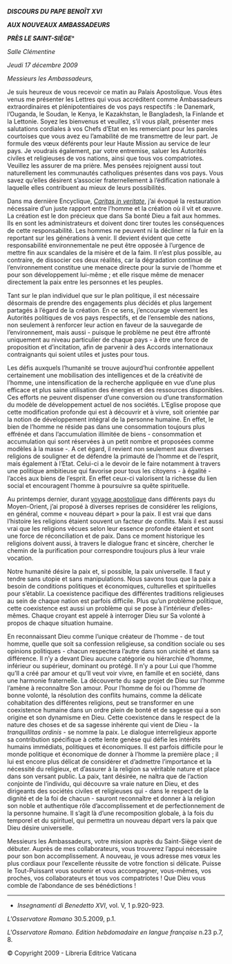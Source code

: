 ***DISCOURS DU PAPE BENOÎT XVI***

***AUX NOUVEAUX AMBASSADEURS***

***PRÈS LE SAINT-SIÈGE****

*Salle Clémentine*

*Jeudi 17 décembre 2009*

*Messieurs les Ambassadeurs,*

Je suis heureux de vous recevoir ce matin au Palais Apostolique. Vous êtes venus me présenter les Lettres qui vous accréditent comme Ambassadeurs extraordinaires et plénipotentiaires de vos pays respectifs : le Danemark, l’Ouganda, le Soudan, le Kenya, le Kazakhstan, le Bangladesh, la Finlande et la Lettonie. Soyez les bienvenus et veuillez, s’il vous plaît, présenter mes salutations cordiales à vos Chefs d’Etat en les remerciant pour les paroles courtoises que vous avez eu l’amabilité de me transmettre de leur part. Je formule des vœux déférents pour leur Haute Mission au service de leur pays. Je voudrais également, par votre entremise, saluer les Autorités civiles et religieuses de vos nations, ainsi que tous vos compatriotes. Veuillez les assurer de ma prière. Mes pensées rejoignent aussi tout naturellement les communautés catholiques présentes dans vos pays. Vous savez qu’elles désirent s’associer fraternellement à l’édification nationale à laquelle elles contribuent au mieux de leurs possibilités.

Dans ma dernière Encyclique, *[Caritas in veritate](/content/benedict-xvi/fr/encyclicals/documents/hf_ben-xvi_enc_20090629_caritas-in-veritate.html)*, j’ai évoqué la restauration nécessaire d’un juste rapport entre l’homme et la création où il vit et œuvre. La création est le don précieux que dans Sa bonté Dieu a fait aux hommes. Ils en sont les administrateurs et doivent donc tirer toutes les conséquences de cette responsabilité. Les hommes ne peuvent ni la décliner ni la fuir en la reportant sur les générations à venir. Il devient évident que cette responsabilité environnementale ne peut être opposée à l’urgence de mettre fin aux scandales de la misère et de la faim. Il n’est plus possible, au contraire, de dissocier ces deux réalités, car la dégradation continue de l’environnement constitue une menace directe pour la survie de l’homme et pour son développement lui-même ; et elle risque même de menacer directement la paix entre les personnes et les peuples.

Tant sur le plan individuel que sur le plan politique, il est nécessaire désormais de prendre des engagements plus décidés et plus largement partagés à l’égard de la création. En ce sens, j’encourage vivement les Autorités politiques de vos pays respectifs, et de l’ensemble des nations, non seulement à renforcer leur action en faveur de la sauvegarde de l’environnement, mais aussi - puisque le problème ne peut être affronté uniquement au niveau particulier de chaque pays - à être une force de proposition et d’incitation, afin de parvenir à des Accords internationaux contraignants qui soient utiles et justes pour tous.

Les défis auxquels l’humanité se trouve aujourd’hui confrontée appellent certainement une mobilisation des intelligences et de la créativité de l’homme, une intensification de la recherche appliquée en vue d’une plus efficace et plus saine utilisation des énergies et des ressources disponibles. Ces efforts ne peuvent dispenser d’une conversion ou d’une transformation du modèle de développement actuel de nos sociétés. L’Eglise propose que cette modification profonde qui est à découvrir et à vivre, soit orientée par la notion de développement intégral de la personne humaine. En effet, le bien de l’homme ne réside pas dans une consommation toujours plus effrénée et dans l’accumulation illimitée de biens - consommation et accumulation qui sont réservées à un petit nombre et proposées comme modèles à la masse -. A cet égard, il revient non seulement aux diverses religions de souligner et de défendre la primauté de l’homme et de l’esprit, mais également à l’Etat. Celui-ci a le devoir de le faire notamment à travers une politique ambitieuse qui favorise pour tous les citoyens - à égalité - l’accès aux biens de l’esprit. En effet ceux-ci valorisent la richesse du lien social et encouragent l’homme à poursuivre sa quête spirituelle.

Au printemps dernier, durant [voyage apostolique](/content/benedict-xvi/fr/travels/2009/index_holy-land.html) dans différents pays du Moyen-Orient, j’ai proposé à diverses reprises de considérer les religions, en général, comme « nouveau départ » pour la paix. Il est vrai que dans l’histoire les religions étaient souvent un facteur de conflits. Mais il est aussi vrai que les religions vécues selon leur essence profonde étaient et sont une force de réconciliation et de paix. Dans ce moment historique les religions doivent aussi, à travers le dialogue franc et sincère, chercher le chemin de la purification pour correspondre toujours plus à leur vraie vocation.

Notre humanité désire la paix et, si possible, la paix universelle. Il faut y tendre sans utopie et sans manipulations. Nous savons tous que la paix a besoin de conditions politiques et économiques, culturelles et spirituelles pour s’établir. La coexistence pacifique des différentes traditions religieuses au sein de chaque nation est parfois difficile. Plus qu’un problème politique, cette coexistence est aussi un problème qui se pose à l’intérieur d’elles-mêmes. Chaque croyant est appelé à interroger Dieu sur Sa volonté à propos de chaque situation humaine.

En reconnaissant Dieu comme l’unique créateur de l’homme - de tout homme, quelle que soit sa confession religieuse, sa condition sociale ou ses opinions politiques - chacun respectera l’autre dans son unicité et dans sa différence. Il n’y a devant Dieu aucune catégorie ou hiérarchie d’homme, inférieur ou supérieur, dominant ou protégé. Il n’y a pour Lui que l’homme qu’Il a créé par amour et qu’Il veut voir vivre, en famille et en société, dans une harmonie fraternelle. La découverte du sage projet de Dieu sur l’homme l’amène à reconnaître Son amour. Pour l’homme de foi ou l’homme de bonne volonté, la résolution des conflits humains, comme la délicate cohabitation des différentes religions, peut se transformer en une coexistence humaine dans un ordre plein de bonté et de sagesse qui a son origine et son dynamisme en Dieu. Cette coexistence dans le respect de la nature des choses et de sa sagesse inhérente qui vient de Dieu - la *tranquillitas ordinis* - se nomme la paix. Le dialogue interreligieux apporte sa contribution spécifique à cette lente genèse qui défie les intérêts humains immédiats, politiques et économiques. Il est parfois difficile pour le monde politique et économique de donner à l’homme la première place ; il lui est encore plus délicat de considérer et d’admettre l’importance et la nécessité du religieux, et d’assurer à la religion sa véritable nature et place dans son versant public. La paix, tant désirée, ne naîtra que de l’action conjointe de l’individu, qui découvre sa vraie nature en Dieu, et des dirigeants des sociétés civiles et religieuses qui - dans le respect de la dignité et de la foi de chacun - sauront reconnaître et donner à la religion son noble et authentique rôle d’accomplissement et de perfectionnement de la personne humaine. Il s’agit là d’une recomposition globale, à la fois du temporel et du spirituel, qui permettra un nouveau départ vers la paix que Dieu désire universelle.

Messieurs les Ambassadeurs, votre mission auprès du Saint-Siège vient de débuter. Auprès de mes collaborateurs, vous trouverez l’appui nécessaire pour son bon accomplissement. A nouveau, je vous adresse mes vœux les plus cordiaux pour l’excellente réussite de votre fonction si délicate. Puisse le Tout-Puissant vous soutenir et vous accompagner, vous-mêmes, vos proches, vos collaborateurs et tous vos compatriotes ! Que Dieu vous comble de l’abondance de ses bénédictions !

* * *

* *Insegnamenti di Benedetto XVI*, vol. V, 1 p.920-923.

*L'Osservatore Romano* 30.5.2009, p.1.

*L'Osservatore Romano. Edition hebdomadaire en langue française* n.23 p.7, 8.

© Copyright 2009 - Libreria Editrice Vaticana